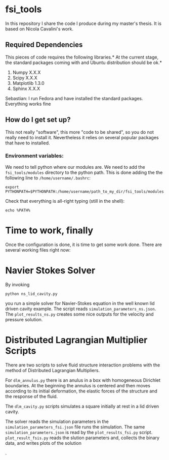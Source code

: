 # fsi_tools #

In this repository I share the code I produce during my master's thesis. It is based on Nicola Cavalini's work.

## Required Dependencies ##
This pieces of code requires the following libraries.* At the current stage, the standard packages coming with and Ubuntu distribution should be ok.*

1. Numpy X.X.X
2. Scipy X.X.X
3. Matplotlib 1.3.0
4. Sphinx X.X.X

Sebastian: I run Fedora and have installed the standard packages. Everything works fine 

## How do I get set up? ##

This not really "software", this more "code to be shared", so you do not really need to install it. Nevertheless it relies on several popular packages that have to installed. 

### Environment variables: ###
We need to tell python where our modules are. We need to add the ``fsi_tools/modules`` directory to the python path.  This is done adding the the following line to ``/home/username/.bashrc``:
```
export PYTHONPATH=$PYTHONPATH:/home/username/path_to_my_dir/fsi_tools/modules
```
Check that everything is all-right typing (still in the shell):
```
echo %PATH%
```
# Time to work, finally #

Once the configuration is done, it is time to get some work done. There are several working files right now:

# Navier Stokes Solver

By invoking 
```
python ns_lid_cavity.py
```
you run a simple solver for Navier-Stokes equation in the well known lid driven cavity example. The script reads `simulation_parameters_ns.json`. The `plot_results_ns.py` creates some nice outputs for the velocity and pressure solution. 

# Distributed Lagrangian Multiplier Scripts

There are two scripts to solve fluid structure interaction problems with the method of Distributed Lagrangian Multipliers.

For `dlm_annulus.py` there is an anulus in a box with homogeneous Dirichlet boundaries. At the beginning the annulus is centered and then moves according to its initial deformation, the elastic forces of the structure and the response of the fluid.

The `dlm_cavity.py` scripts simulates a square initially at rest in a lid driven cavity.

The solver reads the simulation parameters in the `simulation_parameters_fsi.json` file runs the simulation.
The same `simulation_parameters.json` is read by the `plot_results_fsi.py` script. `plot_result_fsis.py` reads the slution parameters and, collects the binary data, and writes plots of the solution

.

